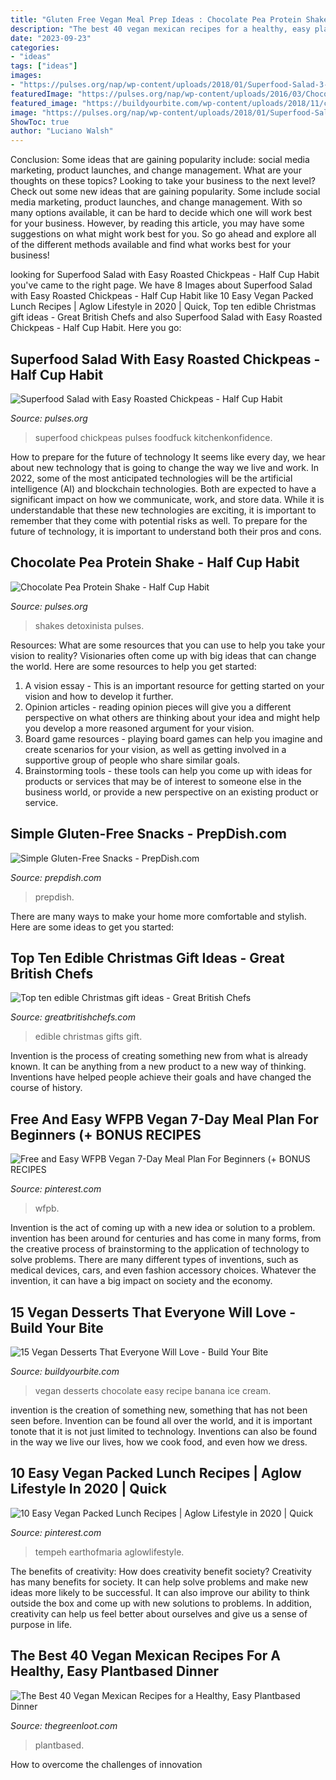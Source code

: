 ```yaml
---
title: "Gluten Free Vegan Meal Prep Ideas : Chocolate Pea Protein Shake"
description: "The best 40 vegan mexican recipes for a healthy, easy plantbased dinner"
date: "2023-09-23"
categories:
- "ideas"
tags: ["ideas"]
images:
- "https://pulses.org/nap/wp-content/uploads/2018/01/Superfood-Salad-3-600x900.jpg"
featuredImage: "https://pulses.org/nap/wp-content/uploads/2016/03/Chocolate-Pea-Protein-Shake_Detoxinista-600x910.jpg"
featured_image: "https://buildyourbite.com/wp-content/uploads/2018/11/chocolate-peanut-butter-crunch-cups-with-flaked-sea-salt-vegan-gluten-free_-28.jpg"
image: "https://pulses.org/nap/wp-content/uploads/2018/01/Superfood-Salad-3-600x900.jpg"
ShowToc: true
author: "Luciano Walsh"
---
```



Conclusion: Some ideas that are gaining popularity include: social media marketing, product launches, and change management. What are your thoughts on these topics?
Looking to take your business to the next level? Check out some new ideas that are gaining popularity. Some include social media marketing, product launches, and change management. With so many options available, it can be hard to decide which one will work best for your business. However, by reading this article, you may have some suggestions on what might work best for you. So go ahead and explore all of the different methods available and find what works best for your business!

	

		
looking for Superfood Salad with Easy Roasted Chickpeas - Half Cup Habit you've came to the right page. We have 8 Images about Superfood Salad with Easy Roasted Chickpeas - Half Cup Habit like 10 Easy Vegan Packed Lunch Recipes | Aglow Lifestyle in 2020 | Quick, Top ten edible Christmas gift ideas - Great British Chefs and also Superfood Salad with Easy Roasted Chickpeas - Half Cup Habit. Here you go:
		
    
## Superfood Salad With Easy Roasted Chickpeas - Half Cup Habit

<img loading=lazy src="https://pulses.org/nap/wp-content/uploads/2018/01/Superfood-Salad-3-600x900.jpg" onerror="this.onerror=null;this.src='https://tse1.mm.bing.net/th?id=OIP.k99gLq0buNjTTiHuBDpvQgHaLH&amp;pid=15.1';" alt="Superfood Salad with Easy Roasted Chickpeas - Half Cup Habit">

_Source: pulses.org_

>superfood chickpeas pulses foodfuck kitchenkonfidence. 

	

How to prepare for the future of technology
It seems like every day, we hear about new technology that is going to change the way we live and work. In 2022, some of the most anticipated technologies will be the artificial intelligence (AI) and blockchain technologies. Both are expected to have a significant impact on how we communicate, work, and store data. While it is understandable that these new technologies are exciting, it is important to remember that they come with potential risks as well. To prepare for the future of technology, it is important to understand both their pros and cons.

    
## Chocolate Pea Protein Shake - Half Cup Habit

<img loading=lazy src="https://pulses.org/nap/wp-content/uploads/2016/03/Chocolate-Pea-Protein-Shake_Detoxinista-600x910.jpg" onerror="this.onerror=null;this.src='https://tse2.mm.bing.net/th?id=OIP.ODkTNUL_ixgSmX3TlAXy6gHaLO&amp;pid=15.1';" alt="Chocolate Pea Protein Shake - Half Cup Habit">

_Source: pulses.org_

>shakes detoxinista pulses. 

	

Resources: What are some resources that you can use to help you take your vision to reality?
Visionaries often come up with big ideas that can change the world. Here are some resources to help you get started: 
1. A vision essay - This is an important resource for getting started on your vision and how to develop it further. 
2. Opinion articles - reading opinion pieces will give you a different perspective on what others are thinking about your idea and might help you develop a more reasoned argument for your vision. 
3. Board game resources - playing board games can help you imagine and create scenarios for your vision, as well as getting involved in a supportive group of people who share similar goals. 
4. Brainstorming tools - these tools can help you come up with ideas for products or services that may be of interest to someone else in the business world, or provide a new perspective on an existing product or service.

    
## Simple Gluten-Free Snacks - PrepDish.com

<img loading=lazy src="https://prepdish.com/wp-content/uploads/2019/09/Snack-11-Cinnamon-Apple-Rounds-with-Peanut-Butter-image-6.jpg" onerror="this.onerror=null;this.src='https://tse3.mm.bing.net/th?id=OIP.-bOZwpX_ZlNzdTaIS1JwKAHaLG&amp;pid=15.1';" alt="Simple Gluten-Free Snacks - PrepDish.com">

_Source: prepdish.com_

>prepdish. 

	

There are many ways to make your home more comfortable and stylish. Here are some ideas to get you started: 

    
## Top Ten Edible Christmas Gift Ideas - Great British Chefs

<img loading=lazy src="https://gbc-cdn-public-media.azureedge.net/img24002.735x1102.jpg" onerror="this.onerror=null;this.src='https://tse1.mm.bing.net/th?id=OIP.MaEn3dI7KE4rA_YrTR6ekAHaLG&amp;pid=15.1';" alt="Top ten edible Christmas gift ideas - Great British Chefs">

_Source: greatbritishchefs.com_

>edible christmas gifts gift. 

	

Invention is the process of creating something new from what is already known. It can be anything from a new product to a new way of thinking. Inventions have helped people achieve their goals and have changed the course of history.

    
## Free And Easy WFPB Vegan 7-Day Meal Plan For Beginners (+ BONUS RECIPES

<img loading=lazy src="https://i.pinimg.com/736x/70/09/dc/7009dcee77be1c3e99a01279c4663753.jpg" onerror="this.onerror=null;this.src='https://tse1.mm.bing.net/th?id=OIP.9GyDgpm4YZcmtOyQvodrDQHaL0&amp;pid=15.1';" alt="Free and Easy WFPB Vegan 7-Day Meal Plan For Beginners (+ BONUS RECIPES">

_Source: pinterest.com_

>wfpb. 

	

Invention is the act of coming up with a new idea or solution to a problem. invention has been around for centuries and has come in many forms, from the creative process of brainstorming to the application of technology to solve problems. There are many different types of inventions, such as medical devices, cars, and even fashion accessory choices. Whatever the invention, it can have a big impact on society and the economy.

    
## 15 Vegan Desserts That Everyone Will Love - Build Your Bite

<img loading=lazy src="https://buildyourbite.com/wp-content/uploads/2018/11/chocolate-peanut-butter-crunch-cups-with-flaked-sea-salt-vegan-gluten-free_-28.jpg" onerror="this.onerror=null;this.src='https://tse2.mm.bing.net/th?id=OIP.HhwwKQ9GzKjkzIjo0IKXCgHaK-&amp;pid=15.1';" alt="15 Vegan Desserts That Everyone Will Love - Build Your Bite">

_Source: buildyourbite.com_

>vegan desserts chocolate easy recipe banana ice cream. 

	

invention is the creation of something new, something that has not been seen before. Invention can be found all over the world, and it is important tonote that it is not just limited to technology. Inventions can also be found in the way we live our lives, how we cook food, and even how we dress.

    
## 10 Easy Vegan Packed Lunch Recipes | Aglow Lifestyle In 2020 | Quick

<img loading=lazy src="https://i.pinimg.com/736x/b3/45/38/b34538b1552d772150d4e8e2b2416ad7.jpg" onerror="this.onerror=null;this.src='https://tse2.mm.bing.net/th?id=OIP.dsX5EO-VJ2C3lih_DkBpDgHaLH&amp;pid=15.1';" alt="10 Easy Vegan Packed Lunch Recipes | Aglow Lifestyle in 2020 | Quick">

_Source: pinterest.com_

>tempeh earthofmaria aglowlifestyle. 

	

The benefits of creativity: How does creativity benefit society?
Creativity has many benefits for society. It can help solve problems and make new ideas more likely to be successful. It can also improve our ability to think outside the box and come up with new solutions to problems. In addition, creativity can help us feel better about ourselves and give us a sense of purpose in life.

    
## The Best 40 Vegan Mexican Recipes For A Healthy, Easy Plantbased Dinner

<img loading=lazy src="https://thegreenloot.com/wp-content/uploads/2017/09/healthy-vegan-mexican-recipes-dinner-15.jpg" onerror="this.onerror=null;this.src='https://tse1.mm.bing.net/th?id=OIP.MNO4LITzlvYXmItNzyGN3gHaLH&amp;pid=15.1';" alt="The Best 40 Vegan Mexican Recipes for a Healthy, Easy Plantbased Dinner">

_Source: thegreenloot.com_

>plantbased. 

	

How to overcome the challenges of innovation
 

